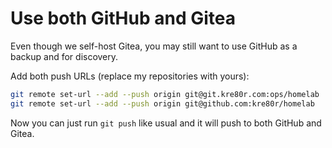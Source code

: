 # Use both GitHub and Gitea

Even though we self-host Gitea, you may still want to use GitHub as a backup and for discovery.

Add both push URLs (replace my repositories with yours):

```sh
git remote set-url --add --push origin git@git.kre80r.com:ops/homelab
git remote set-url --add --push origin git@github.com:kre80r/homelab
```

Now you can just run `git push` like usual and it will push to both GitHub and Gitea.
